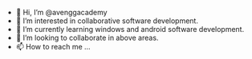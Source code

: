 - 👋 Hi, I’m @avenggacademy
- 👀 I’m interested in collaborative software development.
- 🌱 I’m currently learning windows  and android software development. 
- 💞️ I’m looking to collaborate in above areas.
- 📫 How to reach me ...

<!---
avenggacademy/avenggacademy is a ✨ special ✨ repository because its `README.md` (this file) appears on your GitHub profile.
You can click the Preview link to take a look at your changes.
--->
